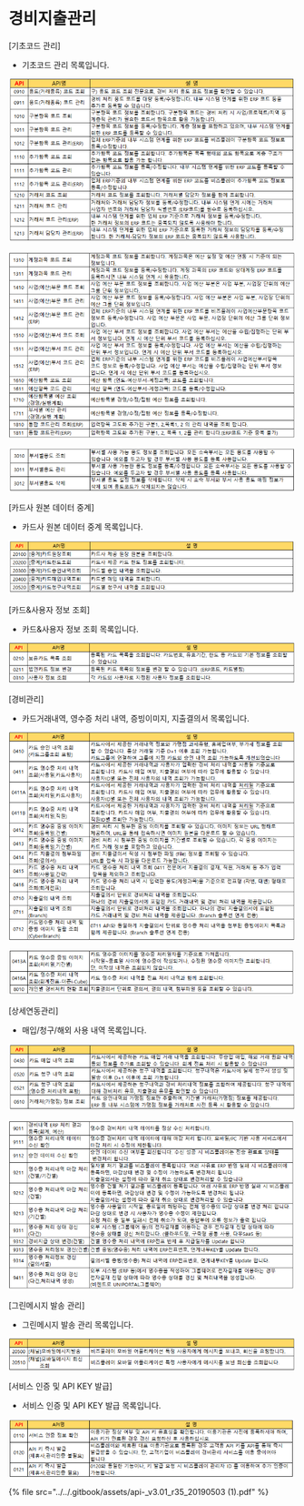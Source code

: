 # 경비지출관리

\[기초코드 관리\]

 - 기초코드 관리 목록입니다.

![\[&#xADF8;&#xB9BC;1\] &#xAE30;&#xCD08;&#xCF54;&#xB4DC; &#xAD00;&#xB9AC;](../../.gitbook/assets/image%20%28174%29.png)

![\[&#xADF8;&#xB9BC;2\] &#xC608;&#xC0B0; &#xD56D;&#xBAA9; &#xBC0F; &#xC608;&#xC0B0;&#xAD00;&#xB9AC;](../../.gitbook/assets/image%20%28110%29.png)

![\[&#xADF8;&#xB9BC;3\]&#xBD80;&#xAC00;&#xC124;&#xC815;](../../.gitbook/assets/image%20%28163%29.png)

 \[카드사 원본 데이터 중계\]

  - 카드사 원본 데이터 중계 목록입니다.

![\[&#xADF8;&#xB9BC;4\] &#xCE74;&#xB4DC;&#xC0AC; &#xC6D0;&#xBCF8; &#xB370;&#xC774;&#xD130; &#xC911;&#xACC4;](../../.gitbook/assets/image%20%2860%29.png)

 \[카드&사용자 정보 조회\]

 - 카드&사용자 정보 조회 목록입니다.

![\[&#xADF8;&#xB9BC;5\] &#xCE74;&#xB4DC;&amp;&#xC0AC;&#xC6A9;&#xC790; &#xC815;&#xBCF4; &#xC870;&#xD68C;](../../.gitbook/assets/image%20%28111%29.png)

 \[경비관리\]

 - 카드거래내역, 영수증 처리 내역, 증빙이미지, 지출결의서 목록입니다.

![](../../.gitbook/assets/image%20%28129%29.png)

![\[&#xADF8;&#xB9BC;6\] &#xCE74;&#xB4DC;&#xAC70;&#xB798;&#xB0B4;&#xC5ED;, &#xC601;&#xC218;&#xC99D; &#xCC98;&#xB9AC; &#xB0B4;&#xC5ED;, &#xC99D;&#xBE59;&#xC774;&#xBBF8;&#xC9C0;, &#xC9C0;&#xCD9C;&#xACB0;&#xC758;&#xC11C;](../../.gitbook/assets/image%20%28208%29.png)

 \[상세연동관리\]

 - 매입/청구/해외 사용 내역 목록입니다.

![\[&#xADF8;&#xB9BC;7\] &#xB9E4;&#xC785;/&#xCCAD;&#xAD6C;/&#xD574;&#xC678; &#xC0AC;&#xC6A9; &#xB0B4;&#xC5ED;](../../.gitbook/assets/image%20%28101%29.png)

![\[&#xADF8;&#xB9BC;8\] ERP &#xB4F1; &#xC2DC;&#xC2A4;&#xD15C; &#xC5F0;&#xACC4;&#xAD00;&#xB9AC;](../../.gitbook/assets/image%20%28144%29.png)

 \[그린메시지 발송 관리\]

 - 그린메시지 발송 관리 목록입니다.

![\[&#xADF8;&#xB9BC;9\] &#xADF8;&#xB9B0;&#xBA54;&#xC2DC;&#xC9C0; &#xBC1C;&#xC1A1; &#xAD00;&#xB9AC;](../../.gitbook/assets/image%20%28227%29.png)

 \[서비스 인증 및 API KEY 발급\]

 - 서비스 인증 및 API KEY 발급 목록입니다.

![\[&#xADF8;&#xB9BC;10\] &#xC11C;&#xBE44;&#xC2A4; &#xC778;&#xC99D; &#xBC0F; API KEY &#xBC1C;&#xAE09;](../../.gitbook/assets/image%20%287%29.png)

{% file src="../../.gitbook/assets/api-\_v3.01\_r35\_20190503 \(1\).pdf" %}

